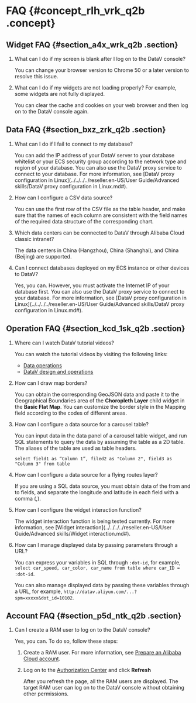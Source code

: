 # FAQ {#concept_rlh_vrk_q2b .concept}

## Widget FAQ {#section_a4x_wrk_q2b .section}

1.  What can I do if my screen is blank after I log on to the DataV console?

    You can change your browser version to Chrome 50 or a later version to resolve this issue.

2.  What can I do if my widgets are not loading properly? For example, some widgets are not fully displayed.

    You can clear the cache and cookies on your web browser and then log on to the DataV console again.


## Data FAQ {#section_bxz_zrk_q2b .section}

1.  What can I do if I fail to connect to my database?

    You can add the IP address of your DataV server to your database whitelist or your ECS security group according to the network type and region of your database. You can also use the DataV proxy service to connect to your database. For more information, see [DataV proxy configuration in Linux](../../../../reseller.en-US/User Guide/Advanced skills/DataV proxy configuration in Linux.md#).

2.  How can I configure a CSV data source?

    You can use the first row of the CSV file as the table header, and make sure that the names of each column are consistent with the field names of the required data structure of the corresponding chart.

3.  Which data centers can be connected to DataV through Alibaba Cloud classic intranet?

    The data centers in China \(Hangzhou\), China \(Shanghai\), and China \(Beijing\) are supported.

4.  Can I connect databases deployed on my ECS instance or other devices to DataV?

    Yes, you can. However, you must activate the Internet IP of your database first. You can also use the DataV proxy service to connect to your database. For more information, see [DataV proxy configuration in Linux](../../../../reseller.en-US/User Guide/Advanced skills/DataV proxy configuration in Linux.md#).


## Operation FAQ {#section_kcd_1sk_q2b .section}

1.  Where can I watch DataV tutorial videos?

    You can watch the tutorial videos by visiting the following links:

    -   [Data operations](http://etaop4p.gensee.com/webcast/site/vod/play-c3c757a445a44dcfa776c60e13607359?spm=a2c4g.11186623.2.5.7Gt0W3)
    -   [DataV design and operations](http://etaop4p.gensee.com/webcast/site/vod/play-a5c38710ca184de3b84e8225537a6cd1?spm=a2c4g.11186623.2.6.7Gt0W3)
2.  How can I draw map borders?

    You can obtain the corresponding GeoJSON data and paste it to the Geographical Boundaries area of the **Choropleth Layer** child widget in the **Basic Flat Map**. You can customize the border style in the Mapping field according to the codes of different areas.

3.  How can I configure a data source for a carousel table?

    You can input data in the data panel of a carousel table widget, and run SQL statements to query the data by assuming the table as a 2D table. The aliases of the table are used as table headers.

    ``` {#codeblock_ju6_62b_7i1}
    select field1 as “Column 1”, filed2 as "Column 2", field3 as "Column 3" from table
    ```

4.  How can I configure a data source for a flying routes layer?

    If you are using a SQL data source, you must obtain data of the from and to fields, and separate the longitude and latitude in each field with a comma \(,\).

5.  How can I configure the widget interaction function?

    The widget interaction function is being tested currently. For more information, see [Widget interaction](../../../../reseller.en-US/User Guide/Advanced skills/Widget interaction.md#).

6.  How can I manage displayed data by passing parameters through a URL?

    You can express your variables in SQL through `:dot-id`, for example, `select car_speed, car_color, car_name from table where car_ID = :dot-id`.

    You can also manage displayed data by passing these variables through a URL, for example, `http://datav.aliyun.com/...?spm=xxxxx&dot_id=10102`.


## Account FAQ {#section_p5d_ntk_q2b .section}

1.  Can I create a RAM user to log on to the DataV console?

    Yes, you can. To do so, follow these steps:

    1.  Create a RAM user. For more information, see [Prepare an Alibaba Cloud account](https://www.alibabacloud.com/help/doc-detail/47703.html).
    2.  Log on to the [Authorization Center](https://data.aliyun.com/console/member) and click **Refresh** 

        After you refresh the page, all the RAM users are displayed. The target RAM user can log on to the DataV console without obtaining other permissions.


